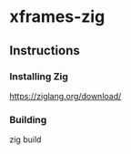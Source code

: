 # xframes-zig

## Instructions

### Installing Zig

https://ziglang.org/download/

### Building

zig build
